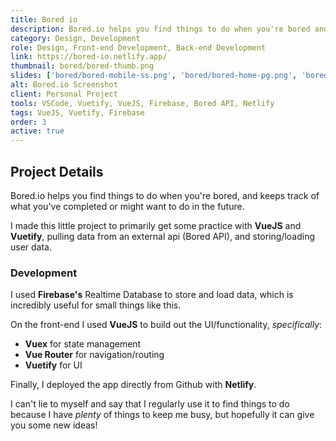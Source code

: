 ```yaml
---
title: Bored io
description: Bored.io helps you find things to do when you're bored and keeps track of what you've completed or the tasks you might want to do in the future.
category: Design, Development
role: Design, Front-end Development, Back-end Development
link: https://bored-io.netlify.app/
thumbnail: bored/bored-thumb.png
slides: ['bored/bored-mobile-ss.png', 'bored/bored-home-pg.png', 'bored/bored-saved-pg.png', 'bored/bored-completed-pg.png']
alt: Bored.io Screenshot
client: Personal Project
tools: VSCode, Vuetify, VueJS, Firebase, Bored API, Netlify
tags: VueJS, Vuetify, Firebase
order: 3
active: true
---
```


## Project Details

Bored.io helps you find things to do when you're bored, and keeps track of what you've completed or might want to do in the future.

I made this little project to primarily get some practice with **VueJS** and **Vuetify**, pulling data from an external api (Bored API), and storing/loading user data.

### Development

I used **Firebase's** Realtime Database to store and load data, which is incredibly useful for small things like this.

On the front-end I used **VueJS** to build out the UI/functionality, *specifically*:

- **Vuex** for state management
- **Vue Router** for navigation/routing
- **Vuetify** for UI

Finally, I deployed the app directly from Github with **Netlify**.

I can't lie to myself and say that I regularly use it to find things to do because I have *plenty* of things to keep me busy, but hopefully it can give you some new ideas!